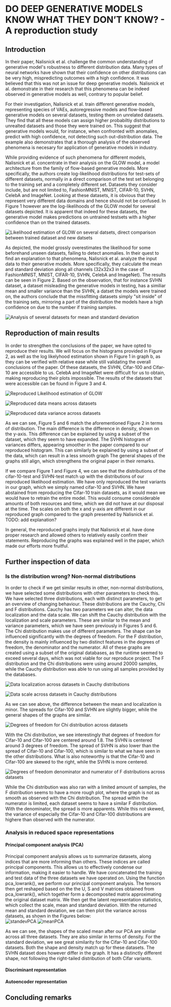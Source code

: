 # DO DEEP GENERATIVE MODELS KNOW WHAT THEY DON’T KNOW? - A reproduction study

## Introduction

In their paper, Nalisnick et al. challenge the common understanding of generative model's robustness to different distribution data. Many types of neural networks have shown that their confidence on other distributions can be very high, mispredicting outcomes with a high confidence. It was believed that this was not an issue for deep generative models. Nalisnick et al. demonstrate in their research that this phenomena can be indeed observed in generative models as well, contrary to popular belief. 

For their investigation, Nalisnick et al. train different generative models, representing species of VAEs, autoregressive models and flow-based generative models on several datasets, testing them on unrelated datasets. They find that all these models can assign higher probabiltiy distributions to unrealted datasets and those they were trained on. This suggest that generative models would, for instance, when confronted with anomalies, predict with high confidence, not detecting such out-distribution data. The example also demonstrates that a thorough analysis of the observed phenomena is necesary for application of generative models in industry. 

While providing evidence of such phenomena for different models, Nalisnick et al. concentrate in their analysis on the GLOW model, a model architecture from the family of flow-based generative models. More specifically, the authors create log-likelihood distributions for test-sets of different datasets, normally in a direct comparison of the test set belonging to the training set and a completely different set. Datasets they consider include, but are not limited to, FashionMNIST, MNIST, CIFAR-10, SVHN, CelebA and ImageNet. Looking at these datasets, it is obvious that they represent very different data domains and hence should not be confused. In Figure 1 however are the log-likelihoods of the GLOW model for several datasets depicted. It is apparent that indeed for these datasets, the generative model makes predictions on untrained testsets with a higher confidence than on the trained datasets.

![Likelihood estimation of GLOW on several datsets, direct comparison between trained dataset and new datsets](https://user-images.githubusercontent.com/96209029/162642170-a15eee9f-fa3e-45cd-bcb2-d77ed98b2505.png)

As depicted, the model grossly overestimates the likelihood for some beforehand unseen datasets, failing to detect anomalies. In their quest to find an explanation to that phenomena, Nalisnick et al. analyze the input data to their generative models. More specifically, they calculate the mean and standard deviation along all channels (32x32x3 in the case of FashionMNIST, MNIST, CIFAR-10, SVHN, CelebA and ImageNet). The results can be seen in Figure 2. Based on the observation, that for instance SVHN dataset, a dataset misleading the generative models in testing, has a similiar mean and smaller variance than the SVHN, a datset the models were trained on, the authors conclude that the missfitting datasets simply "sit inside" of the training sets, mirroring a part of the distribution the models have a high confidence on due to the number if training samples.

![Analysis of several datasets for mean and standard deviation](https://user-images.githubusercontent.com/96209029/162839197-9e0e71f5-51db-4d04-baca-da3699112009.png)


## Reproduction of main results

In order to strengthen the conclusions of the paper, we have opted to reproduce their results. We will focus on the histograms provided in Figure 2, as well as the log likelyhood estimation shown in Figure 1 in graph b, as they can be verified with relative ease while still validating the overall conclusions of the paper. Of these datasets, the SVHN, Cifar-100 and Cifar-10 are accessible to us. CelebA and ImageNet were difficult for us to obtain, making reproducing their plots impossible. The results of the datasets that were accessible can be found in Figure 3 and 4. 

![Reproduced Likelihood estimation of GLOW](https://user-images.githubusercontent.com/61148684/162921183-0e4688af-4295-4915-8a74-592f1a72df2d.png)

![Reproduced data means across datasets ](https://user-images.githubusercontent.com/61148684/162921517-41fb3552-2d37-4e89-b862-cfe65a69f617.png)

![Reproduced data variance across datasets](https://user-images.githubusercontent.com/61148684/162921530-516810e7-9424-4946-aa0b-fbb2a3b3fdf9.png)

As we can see, Figure 5 and 6 match the aforementioned Figure 2 in terms of distribution. The main difference is the difference in density, shown on the y-axis. This difference can be explained by using a subset of the dataset, which they seem to have expanded. The SVHN histogram of variances differs, appearing smoother in the paper compared to our reproduced histogram. This can similarly be explained by using a subset of the data, which can result in a less smooth graph The general shapes of the graphs still align, which strengthens the original paper in their remarks.

If we compare Figure 1 and Figure 4, we can see that the distributions of the cifar-10-test and SVHN-test match up with the distributions of our reproduced likelihood estimation. We have only reproduced the test variants in our graph, which we simply named cifar-10 and SVHN. We have abstained from reproducing the Cifar-10 train datasets, as it would mean we would have to retrain the entire model. This would consume considerable amounts of both resources and time, which we did not have at our disposal at the time. The scales on both the x and y-axis are different in our reproduced graph compared to the graph presented by Nalisnick et al. TODO: add explanation?

In general, the reproduced graphs imply that Nalisnick et al. have done proper research and allowed others to relatively easily confirm their statements. Reproducing the graphs was explained well in the paper, which made our efforts more fruitful.

## Further inspection of data

### Is the distribution wrong? Non-normal distributions

In order to check if we get similar results in other, non-normal distributions, we have selected some distributions with other parameters to check this. We have selected three distributions, each with distinct parameters, to get an overview of changing behaviour. These distributions are the Cauchy, Chi and F distributions. Cauchy has two parameters we can alter, the data localization and the data scale.  We can shift the Cauchy distribution with the localization and scale parameters. These are similar to the mean and variance parameters, which we have seen previously in Figures 5 and 6. The Chi distribution makes use of different parameters. The shape can be influenced significantly with the degrees of freedom. For the F distribution, the density is mainly influenced by two distinct features in the degrees of freedom, the denominator and the numerator. All of these graphs are created using a subset of the original databases, as the runtime seemed to exceed several days, which was not viable for our reproduce project. The F distribution and the Chi distributions were using around 20000 samples, while the Cauchy distribution was able to run using all samples provided by the databases. 

![Data localization across datasets in Cauchy distributions](https://user-images.githubusercontent.com/61148684/162921786-5db2a53d-43d2-4673-bbfa-3c4885f12e85.png)

![Data scale across datasets in Cauchy distributions](https://user-images.githubusercontent.com/61148684/162921800-fb5ee8ae-f6a4-4832-92ab-102a4f98f198.png)

As we can see above, the difference between the mean and localization is minor. The spreads for Cifar-100 and SVHN are slightly bigger, while the general shapes of the graphs are similar.

![Degrees of freedom for Chi distribution across datasets](https://user-images.githubusercontent.com/61148684/162921999-5be2eaa0-9c98-47de-b56f-435312f7ab0a.png)

With the Chi distribution, we see interestingly that degrees of freedom for Cifar-10 and Cifar-100 are centered around 1.8. The SVHN is centered around 3 degrees of freedom. The spread of SVHN is also lower than the spread of Cifar-10 and Cifar-100, which is similar to what we have seen in the other distributions. What is also noteworthy is that the Cifar-10 and Cifar-100 are skewed to the right, while the SVHN is more centered. 

![Degrees of freedom denominator and numerator of F distributions across datasets](https://user-images.githubusercontent.com/61148684/162922073-96c3d5c2-b84a-4098-851d-18ddb5da13a4.png)

While the Chi distribution was also ran with a limited amount of samples, the F distribution seems to have a more rough plot, where the graph is not as smooth as observed with the Chi distribution. The spread within the numerator is limited, each dataset seems to have a similar F distribution.  With the denominator, the spread is more apparents. While this not skewed, the variance of especially the Cifar-10 and Cifar-100 distributions are highere than observed with the numerator.


### Analysis in reduced space representations


#### Principal component analysis (PCA)
Principal component analysis allows us to summarize datasets, along indices that are more informing than others. These indices are called principal components. This allows us to effectively condense our information, making it easier to handle. We have concatenated the training and test data of the three datasets we have operated on. Using the function pca_lowrank(), we perform our principal component analysis. The tensors then get reshaped based on the the U, S and V matrices obtained from pca_lowrank(), which together form a decomposited matrix approximating the original dataset matrix. We then get the latent representation statistics, which collect the scale, mean and standard deviation. With the returned mean and standard deviation, we can then plot the variance across datasets, as shown in the Figures below:     
![standevPCA](https://user-images.githubusercontent.com/61148684/163387423-355df5b7-cd56-42cd-abec-5fd1dcababd2.png)
![meanPCA](https://user-images.githubusercontent.com/61148684/163387439-023a451a-142d-4a1b-af90-12880c6805b2.png)

As we can see, the shapes of the scaled mean after our PCA are similar across all three datasets. They are also similar in terms of density. For the standard deviation, we see great similarity for the Cifar-10 and Cifar-100 datasets. Both the shape and density match up for these datasets. The SVHN dataset does however differ in the graph. It has a distinctly different shape, not following the right-tailed distribution of both Cifar variants.

#### Discriminant representation

#### Autoencoder representation

## Concluding remarks
